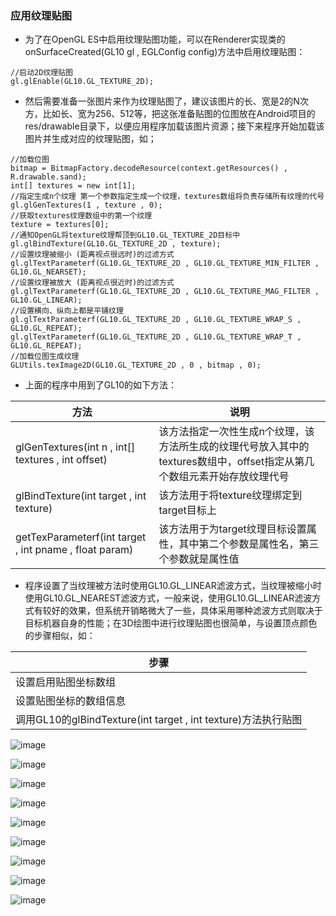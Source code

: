 ### 应用纹理贴图
+ 为了在OpenGL ES中启用纹理贴图功能，可以在Renderer实现类的onSurfaceCreated(GL10 gl , EGLConfig config)方法中启用纹理贴图：

```
//启动2D纹理贴图
gl.glEnable(GL10.GL_TEXTURE_2D);
```

+ 然后需要准备一张图片来作为纹理贴图了，建议该图片的长、宽是2的N次方，比如长、宽为256、512等，把这张准备贴图的位图放在Android项目的res/drawable目录下，以便应用程序加载该图片资源；接下来程序开始加载该图片并生成对应的纹理贴图，如；

```
//加载位图
bitmap = BitmapFactory.decodeResource(context.getResources() , R.drawable.sand);
int[] textures = new int[1];
//指定生成n个纹理 第一个参数指定生成一个纹理，textures数组将负责存储所有纹理的代号
gl.glGenTextures(1 , texture , 0);
//获取textures纹理数组中的第一个纹理
texture = textures[0];
//通知OpenGL将texture纹理帮顶到GL10.GL_TEXTURE_2D目标中
gl.glBindTexture(GL10.GL_TEXTURE_2D , texture);
//设置纹理被缩小 (距离视点很远时)的过滤方式
gl.glTextParameterf(GL10.GL_TEXTURE_2D , GL10.GL_TEXTURE_MIN_FILTER , GL10.GL_NEARSET);
//设置纹理被放大 (距离视点很近时)的过滤方式
gl.glTextParameterf(GL10.GL_TEXTURE_2D , GL10.GL_TEXTURE_MAG_FILTER , GL10.GL_LINEAR);
//设置横向、纵向上都是平铺纹理
gl.glTextParameterf(GL10.GL_TEXTURE_2D , GL10.GL_TEXTURE_WRAP_S , GL10.GL_REPEAT);
gl.glTextParameterf(GL10.GL_TEXTURE_2D , GL10.GL_TEXTURE_WRAP_T , GL10.GL_REPEAT);
//加载位图生成纹理
GLUtils.texImage2D(GL10.GL_TEXTURE_2D , 0 , bitmap , 0);
```
+ 上面的程序中用到了GL10的如下方法：

|方法|说明|
|------|------|
|glGenTextures(int n , int[] textures , int offset)|该方法指定一次性生成n个纹理，该方法所生成的纹理代号放入其中的textures数组中，offset指定从第几个数组元素开始存放纹理代号|
|glBindTexture(int target , int texture)|该方法用于将texture纹理绑定到target目标上|
|getTexParameterf(int target , int pname  , float param)|该方法用于为target纹理目标设置属性，其中第二个参数是属性名，第三个参数就是属性值|

+ 程序设置了当纹理被方法时使用GL10.GL_LINEAR滤波方式，当纹理被缩小时使用GL10.GL_NEAREST滤波方式，一般来说，使用GL10.GL_LINEAR滤波方式有较好的效果，但系统开销略微大了一些，具体采用哪种滤波方式则取决于目标机器自身的性能；在3D绘图中进行纹理贴图也很简单，与设置顶点颜色的步骤相似，如：

|步骤|
|------|
|设置启用贴图坐标数组|
|设置贴图坐标的数组信息|
|调用GL10的glBindTexture(int target , int texture)方法执行贴图|

![image](https://github.com/ningbaoqi/View/blob/master/gif/pic1-80.jpg)

![image](https://github.com/ningbaoqi/View/blob/master/gif/pic1-81.jpg)

![image](https://github.com/ningbaoqi/View/blob/master/gif/pic1-82.jpg)

![image](https://github.com/ningbaoqi/View/blob/master/gif/pic1-83.jpg)

![image](https://github.com/ningbaoqi/View/blob/master/gif/pic1-84.jpg)

![image](https://github.com/ningbaoqi/View/blob/master/gif/pic1-85.jpg)

![image](https://github.com/ningbaoqi/View/blob/master/gif/pic1-86.jpg)

![image](https://github.com/ningbaoqi/View/blob/master/gif/pic1-87.jpg)

![image](https://github.com/ningbaoqi/View/blob/master/gif/pic1-88.jpg)
